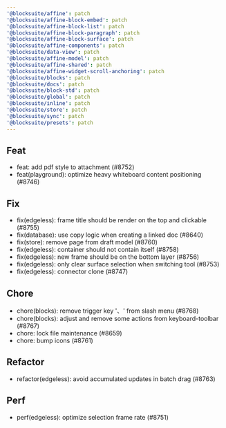 ```yaml
---
'@blocksuite/affine': patch
'@blocksuite/affine-block-embed': patch
'@blocksuite/affine-block-list': patch
'@blocksuite/affine-block-paragraph': patch
'@blocksuite/affine-block-surface': patch
'@blocksuite/affine-components': patch
'@blocksuite/data-view': patch
'@blocksuite/affine-model': patch
'@blocksuite/affine-shared': patch
'@blocksuite/affine-widget-scroll-anchoring': patch
'@blocksuite/blocks': patch
'@blocksuite/docs': patch
'@blocksuite/block-std': patch
'@blocksuite/global': patch
'@blocksuite/inline': patch
'@blocksuite/store': patch
'@blocksuite/sync': patch
'@blocksuite/presets': patch
---
```


## Feat

- feat: add pdf style to attachment (#8752)
- feat(playground): optimize heavy whiteboard content positioning (#8746)

## Fix

- fix(edgeless): frame title should be render on the top and clickable (#8755)
- fix(database): use copy logic when creating a linked doc (#8640)
- fix(store): remove page from draft model (#8760)
- fix(edgeless): container should not contain itself (#8758)
- fix(edgeless): new frame should be on the bottom layer (#8756)
- fix(edgeless): only clear surface selection when switching tool (#8753)
- fix(edgeless): connector clone (#8747)

## Chore

- chore(blocks): remove trigger key '、' from slash menu (#8768)
- chore(blocks): adjust and remove some actions from keyboard-toolbar (#8767)
- chore: lock file maintenance (#8659)
- chore: bump icons (#8761)

## Refactor

- refactor(edgeless): avoid accumulated updates in batch drag (#8763)

## Perf

- perf(edgeless): optimize selection frame rate (#8751)
